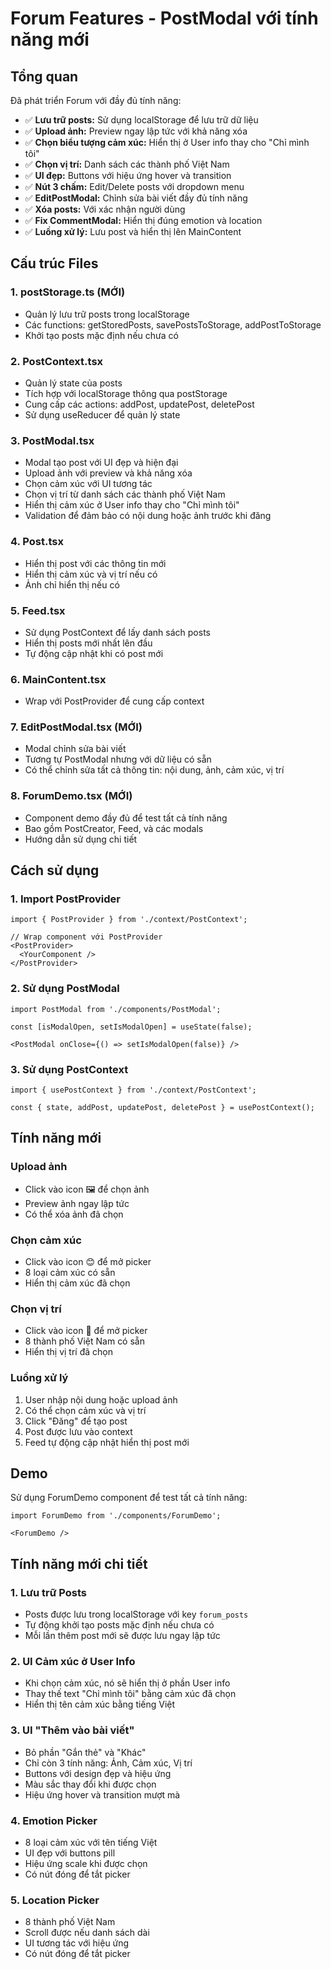 # Forum Features - PostModal với tính năng mới

## Tổng quan
Đã phát triển Forum với đầy đủ tính năng:
- ✅ **Lưu trữ posts:** Sử dụng localStorage để lưu trữ dữ liệu
- ✅ **Upload ảnh:** Preview ngay lập tức với khả năng xóa
- ✅ **Chọn biểu tượng cảm xúc:** Hiển thị ở User info thay cho "Chỉ mình tôi"
- ✅ **Chọn vị trí:** Danh sách các thành phố Việt Nam
- ✅ **UI đẹp:** Buttons với hiệu ứng hover và transition
- ✅ **Nút 3 chấm:** Edit/Delete posts với dropdown menu
- ✅ **EditPostModal:** Chỉnh sửa bài viết đầy đủ tính năng
- ✅ **Xóa posts:** Với xác nhận người dùng
- ✅ **Fix CommentModal:** Hiển thị đúng emotion và location
- ✅ **Luồng xử lý:** Lưu post và hiển thị lên MainContent

## Cấu trúc Files

### 1. postStorage.ts (MỚI)
- Quản lý lưu trữ posts trong localStorage
- Các functions: getStoredPosts, savePostsToStorage, addPostToStorage
- Khởi tạo posts mặc định nếu chưa có

### 2. PostContext.tsx
- Quản lý state của posts
- Tích hợp với localStorage thông qua postStorage
- Cung cấp các actions: addPost, updatePost, deletePost
- Sử dụng useReducer để quản lý state

### 3. PostModal.tsx
- Modal tạo post với UI đẹp và hiện đại
- Upload ảnh với preview và khả năng xóa
- Chọn cảm xúc với UI tương tác
- Chọn vị trí từ danh sách các thành phố Việt Nam
- Hiển thị cảm xúc ở User info thay cho "Chỉ mình tôi"
- Validation để đảm bảo có nội dung hoặc ảnh trước khi đăng

### 4. Post.tsx
- Hiển thị post với các thông tin mới
- Hiển thị cảm xúc và vị trí nếu có
- Ảnh chỉ hiển thị nếu có

### 5. Feed.tsx
- Sử dụng PostContext để lấy danh sách posts
- Hiển thị posts mới nhất lên đầu
- Tự động cập nhật khi có post mới

### 6. MainContent.tsx
- Wrap với PostProvider để cung cấp context

### 7. EditPostModal.tsx (MỚI)
- Modal chỉnh sửa bài viết
- Tương tự PostModal nhưng với dữ liệu có sẵn
- Có thể chỉnh sửa tất cả thông tin: nội dung, ảnh, cảm xúc, vị trí

### 8. ForumDemo.tsx (MỚI)
- Component demo đầy đủ để test tất cả tính năng
- Bao gồm PostCreator, Feed, và các modals
- Hướng dẫn sử dụng chi tiết

## Cách sử dụng

### 1. Import PostProvider
```tsx
import { PostProvider } from './context/PostContext';

// Wrap component với PostProvider
<PostProvider>
  <YourComponent />
</PostProvider>
```

### 2. Sử dụng PostModal
```tsx
import PostModal from './components/PostModal';

const [isModalOpen, setIsModalOpen] = useState(false);

<PostModal onClose={() => setIsModalOpen(false)} />
```

### 3. Sử dụng PostContext
```tsx
import { usePostContext } from './context/PostContext';

const { state, addPost, updatePost, deletePost } = usePostContext();
```

## Tính năng mới

### Upload ảnh
- Click vào icon 🖼️ để chọn ảnh
- Preview ảnh ngay lập tức
- Có thể xóa ảnh đã chọn

### Chọn cảm xúc
- Click vào icon 😊 để mở picker
- 8 loại cảm xúc có sẵn
- Hiển thị cảm xúc đã chọn

### Chọn vị trí
- Click vào icon 📍 để mở picker
- 8 thành phố Việt Nam có sẵn
- Hiển thị vị trí đã chọn

### Luồng xử lý
1. User nhập nội dung hoặc upload ảnh
2. Có thể chọn cảm xúc và vị trí
3. Click "Đăng" để tạo post
4. Post được lưu vào context
5. Feed tự động cập nhật hiển thị post mới

## Demo
Sử dụng ForumDemo component để test tất cả tính năng:
```tsx
import ForumDemo from './components/ForumDemo';

<ForumDemo />
```

## Tính năng mới chi tiết

### 1. Lưu trữ Posts
- Posts được lưu trong localStorage với key `forum_posts`
- Tự động khởi tạo posts mặc định nếu chưa có
- Mỗi lần thêm post mới sẽ được lưu ngay lập tức

### 2. UI Cảm xúc ở User Info
- Khi chọn cảm xúc, nó sẽ hiển thị ở phần User info
- Thay thế text "Chỉ mình tôi" bằng cảm xúc đã chọn
- Hiển thị tên cảm xúc bằng tiếng Việt

### 3. UI "Thêm vào bài viết"
- Bỏ phần "Gắn thẻ" và "Khác"
- Chỉ còn 3 tính năng: Ảnh, Cảm xúc, Vị trí
- Buttons với design đẹp và hiệu ứng
- Màu sắc thay đổi khi được chọn
- Hiệu ứng hover và transition mượt mà

### 4. Emotion Picker
- 8 loại cảm xúc với tên tiếng Việt
- UI đẹp với buttons pill
- Hiệu ứng scale khi được chọn
- Có nút đóng để tắt picker

### 5. Location Picker
- 8 thành phố Việt Nam
- Scroll được nếu danh sách dài
- UI tương tác với hiệu ứng
- Có nút đóng để tắt picker
